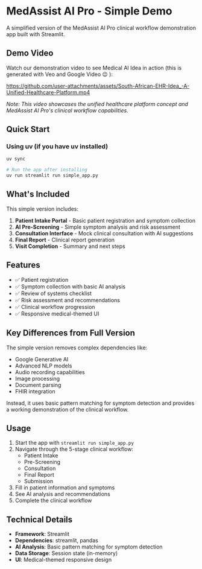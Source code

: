 # MedAssist AI Pro - Simple Demo

A simplified version of the MedAssist AI Pro clinical workflow demonstration app built with Streamlit.

## Demo Video

Watch our demonstration video to see Medical AI Idea in action (this is generated with Veo and Google Video 😉 ):

https://github.com/user-attachments/assets/South-African-EHR-Idea_-A-Unified-Healthcare-Platform.mp4

*Note: This video showcases the unified healthcare platform concept and MedAssist AI Pro's clinical workflow capabilities.*

## Quick Start

### Using uv (if you have uv installed)
```bash
uv sync 

# Run the app after installing
uv run streamlit run simple_app.py
```

## What's Included

This simple version includes:

1. **Patient Intake Portal** - Basic patient registration and symptom collection
2. **AI Pre-Screening** - Simple symptom analysis and risk assessment
3. **Consultation Interface** - Mock clinical consultation with AI suggestions
4. **Final Report** - Clinical report generation
5. **Visit Completion** - Summary and next steps

## Features

- ✅ Patient registration
- ✅ Symptom collection with basic AI analysis
- ✅ Review of systems checklist
- ✅ Risk assessment and recommendations
- ✅ Clinical workflow progression
- ✅ Responsive medical-themed UI

## Key Differences from Full Version

The simple version removes complex dependencies like:
- Google Generative AI
- Advanced NLP models
- Audio recording capabilities
- Image processing
- Document parsing
- FHIR integration

Instead, it uses basic pattern matching for symptom detection and provides a working demonstration of the clinical workflow.

## Usage

1. Start the app with `streamlit run simple_app.py`
2. Navigate through the 5-stage clinical workflow:
   - Patient Intake
   - Pre-Screening
   - Consultation
   - Final Report
   - Submission
3. Fill in patient information and symptoms
4. See AI analysis and recommendations
5. Complete the clinical workflow

## Technical Details

- **Framework**: Streamlit
- **Dependencies**: streamlit, pandas
- **AI Analysis**: Basic pattern matching for symptom detection
- **Data Storage**: Session state (in-memory)
- **UI**: Medical-themed responsive design
